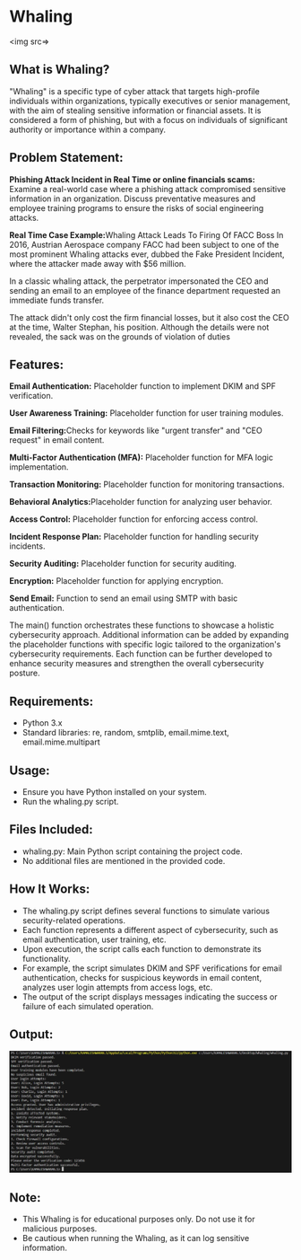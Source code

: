 
# Whaling

<img src=>
## What is Whaling?

"Whaling" is a specific type of cyber attack that targets high-profile individuals within organizations, typically executives or senior management, with the aim of stealing sensitive information or financial assets. It is considered a form of phishing, but with a focus on individuals of significant authority or importance within a company.

## Problem Statement:
<p><b>Phishing Attack Incident in Real Time or online financials scams: </b><br>
Examine a real-world case where a phishing attack compromised sensitive information in an organization. Discuss preventative measures and employee training programs to ensure the risks of social engineering attacks. </p>

<b>Real Time Case Example:</b>Whaling Attack Leads To Firing Of FACC Boss
In 2016, Austrian Aerospace company FACC had been subject to one of the most prominent Whaling attacks ever, dubbed the Fake President Incident, where the attacker made away with $56 million.

In a classic whaling attack, the perpetrator impersonated the CEO and sending an email to an employee of the finance department requested an immediate funds transfer.

The attack didn't only cost the firm financial losses, but it also cost the CEO at the time, Walter Stephan, his position. Although the details were not revealed, the sack was on the grounds of violation of duties

## Features:
<b>Email Authentication:</b> Placeholder function to implement DKIM and SPF verification.

<b>User Awareness Training:</b> Placeholder function for user training modules.

<b>Email Filtering:</b>Checks for keywords like "urgent transfer" and "CEO request" in email content.

<b>Multi-Factor Authentication (MFA):</b> Placeholder function for MFA logic implementation.

<b>Transaction Monitoring:</b> Placeholder function for monitoring transactions.

<b>Behavioral Analytics:</b>Placeholder function for analyzing user behavior.

<b>Access Control:</b> Placeholder function for enforcing access control.

<b>Incident Response Plan:</b> Placeholder function for handling security incidents.

<b>Security Auditing:</b> Placeholder function for security auditing.

<b>Encryption:</b> Placeholder function for applying encryption.

<b>Send Email:</b> Function to send an email using SMTP with basic authentication.

The main() function orchestrates these functions to showcase a holistic cybersecurity approach. Additional information can be added by expanding the placeholder functions with specific logic tailored to the organization's cybersecurity requirements. Each function can be further developed to enhance security measures and strengthen the overall cybersecurity posture.

## Requirements:
- Python 3.x
- Standard libraries: re, random, smtplib, email.mime.text, email.mime.multipart

## Usage:
- Ensure you have Python installed on your system.
- Run the whaling.py script.

## Files Included:

- whaling.py: Main Python script containing the project code.
- No additional files are mentioned in the provided code.

## How It Works:
- The whaling.py script defines several functions to simulate various security-related operations.
- Each function represents a different aspect of cybersecurity, such as email authentication, user training, etc.
- Upon execution, the script calls each function to demonstrate its functionality.
- For example, the script simulates DKIM and SPF verifications for email authentication, checks for suspicious keywords in email content, analyzes user login attempts from access logs, etc.
- The output of the script displays messages indicating the success or failure of each simulated operation.

## Output:
<img src="https://github.com/Kamaleshwaran11/Project-NM/blob/main/Whaling/output.png">

## Note:
- This Whaling is for educational purposes only. Do not use it for malicious purposes.
- Be cautious when running the Whaling, as it can log sensitive information.

